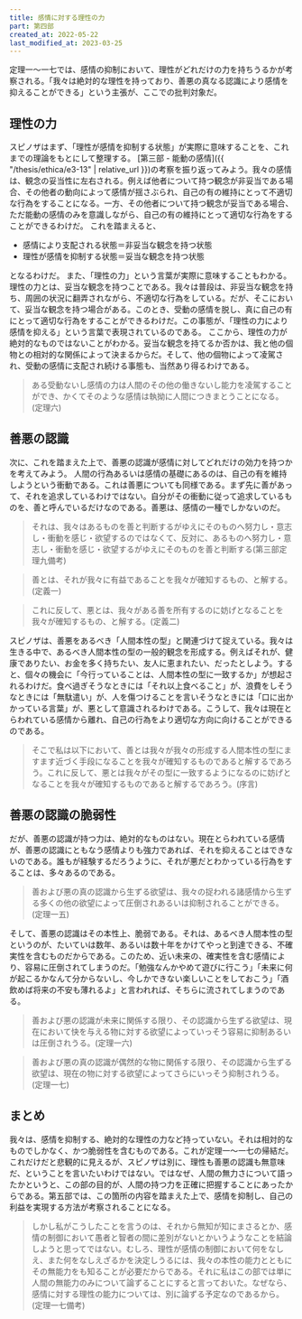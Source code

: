 ```yaml
---
title: 感情に対する理性の力
part: 第四部
created_at: 2022-05-22
last_modified_at: 2023-03-25
---
```


定理一～一七では、感情の抑制において、理性がどれだけの力を持ちうるかが考察される。「我々は絶対的な理性を持っており、善悪の真なる認識により感情を抑えることができる」という主張が、ここでの批判対象だ。

## 理性の力

スピノザはまず、「理性が感情を抑制する状態」が実際に意味することを、これまでの理論をもとにして整理する。
[第三部 - 能動の感情]({{ "/thesis/ethica/e3-13" | relative_url }})の考察を振り返ってみよう。我々の感情は、観念の妥当性に左右される。例えば他者について持つ観念が非妥当である場合、その他者の動向によって感情が揺さぶられ、自己の有の維持にとって不適切な行為をすることになる。一方、その他者について持つ観念が妥当である場合、ただ能動の感情のみを意識しながら、自己の有の維持にとって適切な行為をすることができるわけだ。
これを踏まえると、

- 感情により支配される状態＝非妥当な観念を持つ状態
- 理性が感情を抑制する状態＝妥当な観念を持つ状態

となるわけだ。
また、「理性の力」という言葉が実際に意味することもわかる。理性の力とは、妥当な観念を持つことである。我々は普段は、非妥当な観念を持ち、周囲の状況に翻弄されながら、不適切な行為をしている。だが、そこにおいて、妥当な観念を持つ場合がある。このとき、受動の感情を脱し、真に自己の有にとって適切な行為をすることができるわけだ。この事態が、「理性の力により感情を抑える」という言葉で表現されているのである。
ここから、理性の力が絶対的なものではないことがわかる。妥当な観念を持てるか否かは、我と他の個物との相対的な関係によって決まるからだ。そして、他の個物によって凌駕され、受動の感情に支配され続ける事態も、当然あり得るわけである。

>ある受動ないし感情の力は人間のその他の働きないし能力を凌駕することができ、かくてそのような感情は執拗に人間につきまとうことになる。(定理六)

## 善悪の認識

次に、これを踏まえた上で、善悪の認識が感情に対してどれだけの効力を持つかを考えてみよう。
人間の行為あるいは感情の基礎にあるのは、自己の有を維持しようという衝動である。これは善悪についても同様である。まず先に善があって、それを追求しているわけではない。自分がその衝動に従って追求しているものを、善と呼んでいるだけなのである。善悪は、感情の一種でしかないのだ。

>それは、我々はあるものを善と判断するがゆえにそのものへ努力し・意志し・衝動を感じ・欲望するのではなくて、反対に、あるものへ努力し・意志し・衝動を感じ・欲望するがゆえにそのものを善と判断する(第三部定理九備考)

>善とは、それが我々に有益であることを我々が確知するもの、と解する。(定義一)

>これに反して、悪とは、我々がある善を所有するのに妨げとなることを我々が確知するもの、と解する。(定義二)

スピノザは、善悪をあるべき「人間本性の型」と関連づけて捉えている。我々は生きる中で、あるべき人間本性の型の一般的観念を形成する。例えばそれが、健康でありたい、お金を多く持ちたい、友人に恵まれたい、だったとしよう。すると、個々の機会に「今行っていることは、人間本性の型に一致するか」が想起されるわけだ。食べ過ぎそうなときには「それ以上食べること」が、浪費をしそうなときには「無駄遣い」が、人を傷つけることを言いそうなときには「口に出かかっている言葉」が、悪として意識されるわけである。こうして、我々は現在とらわれている感情から離れ、自己の行為をより適切な方向に向けることができるのである。

>そこで私は以下において、善とは我々が我々の形成する人間本性の型にますます近づく手段になることを我々が確知するものであると解するであろう。これに反して、悪とは我々がその型に一致するようになるのに妨げとなることを我々が確知するものであると解するであろう。(序言)

## 善悪の認識の脆弱性

だが、善悪の認識が持つ力は、絶対的なものはない。現在とらわれている感情が、善悪の認識にともなう感情よりも強力であれば、それを抑えることはできないのである。誰もが経験するだろうように、それが悪だとわかっている行為をすることは、多々あるのである。

>善および悪の真の認識から生ずる欲望は、我々の捉われる諸感情から生ずる多くの他の欲望によって圧倒されあるいは抑制されることができる。(定理一五)

そして、善悪の認識はその本性上、脆弱である。それは、あるべき人間本性の型というのが、たいていは数年、あるいは数十年をかけてやっと到達できる、不確実性を含むものだからである。このため、近い未来の、確実性を含む感情により、容易に圧倒されてしまうのだ。「勉強なんかやめて遊びに行こう」「未来に何が起こるかなんて分からないし、今しかできない楽しいことをしておこう」「酒飲めば将来の不安も薄れるよ」と言われれば、そちらに流されてしまうのである。

>善および悪の認識が未来に関係する限り、その認識から生ずる欲望は、現在において快を与える物に対する欲望によっていっそう容易に抑制あるいは圧倒されうる。(定理一六)

>善および悪の真の認識が偶然的な物に関係する限り、その認識から生ずる欲望は、現在の物に対する欲望によってさらにいっそう抑制されうる。(定理一七)

## まとめ

我々は、感情を抑制する、絶対的な理性の力など持っていない。それは相対的なものでしかなく、かつ脆弱性を含むものである。これが定理一～一七の帰結だ。
これだけだと悲観的に見えるが、スピノザは別に、理性も善悪の認識も無意味だ、ということを言いたいわけではない。ではなぜ、人間の無力さについて語ったかというと、この部の目的が、人間の持つ力を正確に把握することにあったからである。第五部では、この箇所の内容を踏まえた上で、感情を抑制し、自己の利益を実現する方法が考察されることになる。

>しかし私がこうしたことを言うのは、それから無知が知にまさるとか、感情の制御において愚者と智者の間に差別がないとかいうようなことを結論しようと思ってではない。むしろ、理性が感情の制御において何をなしえ、また何をなしえざるかを決定しうるには、我々の本性の能力とともにその無能力をも知ることが必要だからである。それに私はこの部では単に人間の無能力のみについて論ずることにすると言っておいた。なぜなら、感情に対する理性の能力については、別に論ずる予定なのであるから。(定理一七備考)
